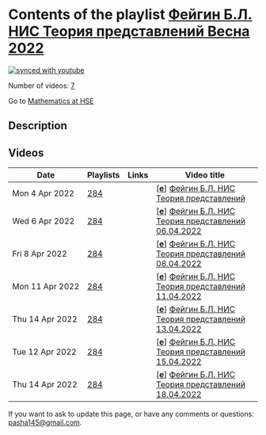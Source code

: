 # Contents of the playlist [Фейгин Б.Л. НИС Теория представлений Весна 2022](https://www.youtube.com/playlist?list=PLq3E5oubNNoAEdg0vUQvQLszpZzicLXpT)

[![synced with youtube](https://img.shields.io/github/last-commit/mathphysschool/mathphysschool.github.io/autoupdate1?label=synced%20with%20youtube)](https://github.com/mathphysschool/mathphysschool.github.io/commits/autoupdate1)

Number of videos: [7](#videos)

Go to [Mathematics at HSE](../README.md)

## Description



## Videos

|Date|Playlists|Links|Video title|
|---|---|---|---|
| Mon&nbsp;4&nbsp;Apr&nbsp;2022 | [284](../playlists/284 "Фейгин Б.Л. НИС Теория представлений Весна 2022") |  | [[**e**](https://studio.youtube.com/video/iaE-tQxPFB0/edit "Edit")] [Фейгин Б.Л. НИС Теория представлений](https://www.youtube.com/watch?v=iaE-tQxPFB0&list=PLq3E5oubNNoAEdg0vUQvQLszpZzicLXpT) |
| Wed&nbsp;6&nbsp;Apr&nbsp;2022 | [284](../playlists/284 "Фейгин Б.Л. НИС Теория представлений Весна 2022") |  | [[**e**](https://studio.youtube.com/video/RmcCGUvulV8/edit "Edit")] [Фейгин Б.Л. НИС Теория представлений 06.04.2022](https://www.youtube.com/watch?v=RmcCGUvulV8&list=PLq3E5oubNNoAEdg0vUQvQLszpZzicLXpT) |
| Fri&nbsp;8&nbsp;Apr&nbsp;2022 | [284](../playlists/284 "Фейгин Б.Л. НИС Теория представлений Весна 2022") |  | [[**e**](https://studio.youtube.com/video/DDGHEX7ete0/edit "Edit")] [Фейгин Б.Л. НИС Теория представлений 08.04.2022](https://www.youtube.com/watch?v=DDGHEX7ete0&list=PLq3E5oubNNoAEdg0vUQvQLszpZzicLXpT) |
| Mon&nbsp;11&nbsp;Apr&nbsp;2022 | [284](../playlists/284 "Фейгин Б.Л. НИС Теория представлений Весна 2022") |  | [[**e**](https://studio.youtube.com/video/TOl9m287Ago/edit "Edit")] [Фейгин Б.Л. НИС Теория представлений 11.04.2022](https://www.youtube.com/watch?v=TOl9m287Ago&list=PLq3E5oubNNoAEdg0vUQvQLszpZzicLXpT) |
| Thu&nbsp;14&nbsp;Apr&nbsp;2022 | [284](../playlists/284 "Фейгин Б.Л. НИС Теория представлений Весна 2022") |  | [[**e**](https://studio.youtube.com/video/baZ07a_ZZ9Q/edit "Edit")] [Фейгин Б.Л. НИС Теория представлений 13.04.2022](https://www.youtube.com/watch?v=baZ07a_ZZ9Q&list=PLq3E5oubNNoAEdg0vUQvQLszpZzicLXpT) |
| Tue&nbsp;12&nbsp;Apr&nbsp;2022 | [284](../playlists/284 "Фейгин Б.Л. НИС Теория представлений Весна 2022") |  | [[**e**](https://studio.youtube.com/video/8EW8RC9Xtuw/edit "Edit")] [Фейгин Б.Л. НИС Теория представлений 15.04.2022](https://www.youtube.com/watch?v=8EW8RC9Xtuw&list=PLq3E5oubNNoAEdg0vUQvQLszpZzicLXpT) |
| Thu&nbsp;14&nbsp;Apr&nbsp;2022 | [284](../playlists/284 "Фейгин Б.Л. НИС Теория представлений Весна 2022") |  | [[**e**](https://studio.youtube.com/video/b9puljpLkZg/edit "Edit")] [Фейгин Б.Л. НИС Теория представлений 18.04.2022](https://www.youtube.com/watch?v=b9puljpLkZg&list=PLq3E5oubNNoAEdg0vUQvQLszpZzicLXpT) |


 If you want to ask to update this page, or have any comments or questions: <pasha145@gmail.com>.